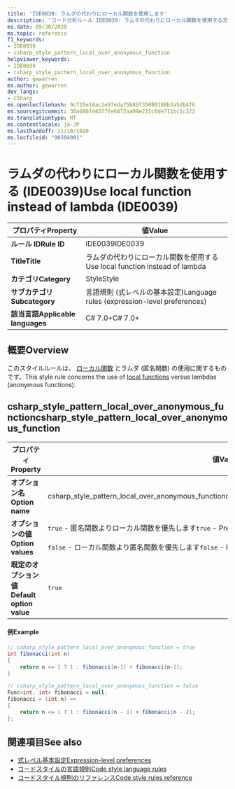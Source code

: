 ```yaml
---
title: 'IDE0039: ラムダの代わりにローカル関数を使用します'
description: 'コード分析ルール IDE0039: ラムダの代わりにローカル関数を使用する方法について説明します。'
ms.date: 09/30/2020
ms.topic: reference
f1_keywords:
- IDE0039
- csharp_style_pattern_local_over_anonymous_function
helpviewer_keywords:
- IDE0039
- csharp_style_pattern_local_over_anonymous_function
author: gewarren
ms.author: gewarren
dev_langs:
- CSharp
ms.openlocfilehash: 9c715e18ac1e97eda75b89735080180b3a5db4f6
ms.sourcegitcommit: 30a686fd4377fe6472aa04e215c0de711bc1c322
ms.translationtype: MT
ms.contentlocale: ja-JP
ms.lasthandoff: 11/10/2020
ms.locfileid: "96594001"
---
```

# <a name="use-local-function-instead-of-lambda-ide0039"></a><span data-ttu-id="3f4a5-103">ラムダの代わりにローカル関数を使用する (IDE0039)</span><span class="sxs-lookup"><span data-stu-id="3f4a5-103">Use local function instead of lambda (IDE0039)</span></span>

|<span data-ttu-id="3f4a5-104">プロパティ</span><span class="sxs-lookup"><span data-stu-id="3f4a5-104">Property</span></span>|<span data-ttu-id="3f4a5-105">値</span><span class="sxs-lookup"><span data-stu-id="3f4a5-105">Value</span></span>|
|-|-|
| <span data-ttu-id="3f4a5-106">**ルール ID**</span><span class="sxs-lookup"><span data-stu-id="3f4a5-106">**Rule ID**</span></span> | <span data-ttu-id="3f4a5-107">IDE0039</span><span class="sxs-lookup"><span data-stu-id="3f4a5-107">IDE0039</span></span> |
| <span data-ttu-id="3f4a5-108">**Title**</span><span class="sxs-lookup"><span data-stu-id="3f4a5-108">**Title**</span></span> | <span data-ttu-id="3f4a5-109">ラムダの代わりにローカル関数を使用する</span><span class="sxs-lookup"><span data-stu-id="3f4a5-109">Use local function instead of lambda</span></span> |
| <span data-ttu-id="3f4a5-110">**カテゴリ**</span><span class="sxs-lookup"><span data-stu-id="3f4a5-110">**Category**</span></span> | <span data-ttu-id="3f4a5-111">Style</span><span class="sxs-lookup"><span data-stu-id="3f4a5-111">Style</span></span> |
| <span data-ttu-id="3f4a5-112">**サブカテゴリ**</span><span class="sxs-lookup"><span data-stu-id="3f4a5-112">**Subcategory**</span></span> | <span data-ttu-id="3f4a5-113">言語規則 (式レベルの基本設定)</span><span class="sxs-lookup"><span data-stu-id="3f4a5-113">Language rules (expression-level preferences)</span></span> |
| <span data-ttu-id="3f4a5-114">**該当言語**</span><span class="sxs-lookup"><span data-stu-id="3f4a5-114">**Applicable languages**</span></span> | <span data-ttu-id="3f4a5-115">C# 7.0+</span><span class="sxs-lookup"><span data-stu-id="3f4a5-115">C# 7.0+</span></span> |

## <a name="overview"></a><span data-ttu-id="3f4a5-116">概要</span><span class="sxs-lookup"><span data-stu-id="3f4a5-116">Overview</span></span>

<span data-ttu-id="3f4a5-117">このスタイルルールは、 [ローカル関数](../../../csharp/programming-guide/classes-and-structs/local-functions.md) とラムダ (匿名関数) の使用に関するものです。</span><span class="sxs-lookup"><span data-stu-id="3f4a5-117">This style rule concerns the use of [local functions](../../../csharp/programming-guide/classes-and-structs/local-functions.md) versus lambdas (anonymous functions).</span></span>

## <a name="csharp_style_pattern_local_over_anonymous_function"></a><span data-ttu-id="3f4a5-118">csharp_style_pattern_local_over_anonymous_function</span><span class="sxs-lookup"><span data-stu-id="3f4a5-118">csharp_style_pattern_local_over_anonymous_function</span></span>

|<span data-ttu-id="3f4a5-119">プロパティ</span><span class="sxs-lookup"><span data-stu-id="3f4a5-119">Property</span></span>|<span data-ttu-id="3f4a5-120">値</span><span class="sxs-lookup"><span data-stu-id="3f4a5-120">Value</span></span>|
|-|-|
| <span data-ttu-id="3f4a5-121">**オプション名**</span><span class="sxs-lookup"><span data-stu-id="3f4a5-121">**Option name**</span></span> | <span data-ttu-id="3f4a5-122">csharp_style_pattern_local_over_anonymous_function</span><span class="sxs-lookup"><span data-stu-id="3f4a5-122">csharp_style_pattern_local_over_anonymous_function</span></span>
| <span data-ttu-id="3f4a5-123">**オプションの値**</span><span class="sxs-lookup"><span data-stu-id="3f4a5-123">**Option values**</span></span> | <span data-ttu-id="3f4a5-124">`true` - 匿名関数よりローカル関数を優先します</span><span class="sxs-lookup"><span data-stu-id="3f4a5-124">`true` - Prefer local functions over anonymous functions</span></span><br /><br /><span data-ttu-id="3f4a5-125">`false` - ローカル関数より匿名関数を優先します</span><span class="sxs-lookup"><span data-stu-id="3f4a5-125">`false` - Prefer anonymous functions over local functions</span></span> |
| <span data-ttu-id="3f4a5-126">**既定のオプション値**</span><span class="sxs-lookup"><span data-stu-id="3f4a5-126">**Default option value**</span></span> | `true` |

#### <a name="example"></a><span data-ttu-id="3f4a5-127">例</span><span class="sxs-lookup"><span data-stu-id="3f4a5-127">Example</span></span>

```csharp
// csharp_style_pattern_local_over_anonymous_function = true
int fibonacci(int n)
{
    return n <= 1 ? 1 : fibonacci(n-1) + fibonacci(n-2);
}

// csharp_style_pattern_local_over_anonymous_function = false
Func<int, int> fibonacci = null;
fibonacci = (int n) =>
{
    return n <= 1 ? 1 : fibonacci(n - 1) + fibonacci(n - 2);
};
```

## <a name="see-also"></a><span data-ttu-id="3f4a5-128">関連項目</span><span class="sxs-lookup"><span data-stu-id="3f4a5-128">See also</span></span>

- [<span data-ttu-id="3f4a5-129">式レベル基本設定</span><span class="sxs-lookup"><span data-stu-id="3f4a5-129">Expression-level preferences</span></span>](expression-level-preferences.md)
- [<span data-ttu-id="3f4a5-130">コードスタイルの言語規則</span><span class="sxs-lookup"><span data-stu-id="3f4a5-130">Code style language rules</span></span>](language-rules.md)
- [<span data-ttu-id="3f4a5-131">コードスタイル規則のリファレンス</span><span class="sxs-lookup"><span data-stu-id="3f4a5-131">Code style rules reference</span></span>](index.md)
